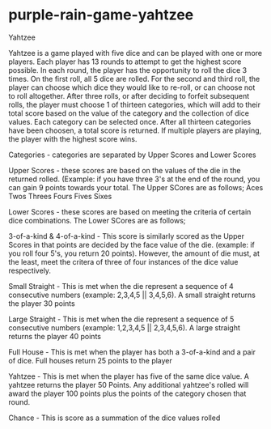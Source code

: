 # purple-rain-game-yahtzee
Yahtzee

Yahtzee is a game played with five dice and can be played with one or more players. Each player has 13 rounds to attempt to get the highest score possible. In each round, the player has the opportunity to roll the dice 3 times. On the first roll, all 5 dice are rolled. For the second and third roll, the player can choose which dice they would like to re-roll, or can choose not to roll altogether. After three rolls, or after deciding to forfeit subsequent rolls, the player must choose 1 of thirteen categories, which will add to their total score based on the value of the category and the collection of dice values. Each category can be selected once. After all thirteen categories have been choosen, a total score is returned. If multiple players are playing, the player with the highest score wins.

Categories - categories are separated by Upper Scores and Lower Scores

Upper Scores - these scores are based on the values of the die in the returned rolled. (Example: if you have three 3's at the end of the round, you can gain 9 points towards your total. The Upper SCores are as follows;
Aces
Twos
Threes
Fours
Fives
Sixes

Lower Scores - these scores are based on meeting the criteria of certain dice combinations. The Lower SCores are as follows;

3-of-a-kind & 4-of-a-kind - This score is similarly scored as the Upper Scores in that points are decided by the face value of the die. (example: if you roll four 5's, you return 20 points). However, the amount of die must, at the least, meet the critera of three of four instances of the dice value respectively.

Small Straight - This is met when the die represent a sequence of 4 consecutive numbers (example: 2,3,4,5 || 3,4,5,6). A small straight returns the player 30 points

Large Straight - This is met when the die represent a sequence of 5 consecutive numbers (example: 1,2,3,4,5 || 2,3,4,5,6). A large straight returns the player 40 points

Full House - This is met when the player has both a 3-of-a-kind and a pair of dice. Full houses return 25 points to the player

Yahtzee - This is met when the player has five of the same dice value. A yahtzee returns the player 50 Points. Any additional yahtzee's rolled will award the player 100 points plus the points of the category chosen that round.

Chance -  This is score as a summation of the dice values rolled

